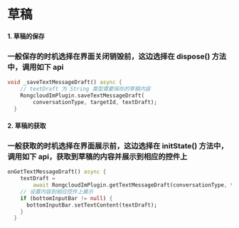 #  草稿


#### 1. 草稿的保存
### 一般保存的时机选择在界面关闭销毁前，这边选择在 dispose() 方法中，调用如下 api
```dart
void _saveTextMessageDraft() async {
    // textDraft 为 String 类型需要保存的草稿内容
    RongcloudImPlugin.saveTextMessageDraft(
        conversationType, targetId, textDraft);
  }
```

#### 2. 草稿的获取
### 一般获取的时机选择在界面展示前，这边选择在 initState() 方法中，调用如下 api，获取到草稿的内容并展示到相应的控件上

```dart
onGetTextMessageDraft() async {
    textDraft =
        await RongcloudImPlugin.getTextMessageDraft(conversationType, targetId);
    // 设置内容到相应控件上展示
    if (bottomInputBar != null) {
      bottomInputBar.setTextContent(textDraft);
    }
  }
```


